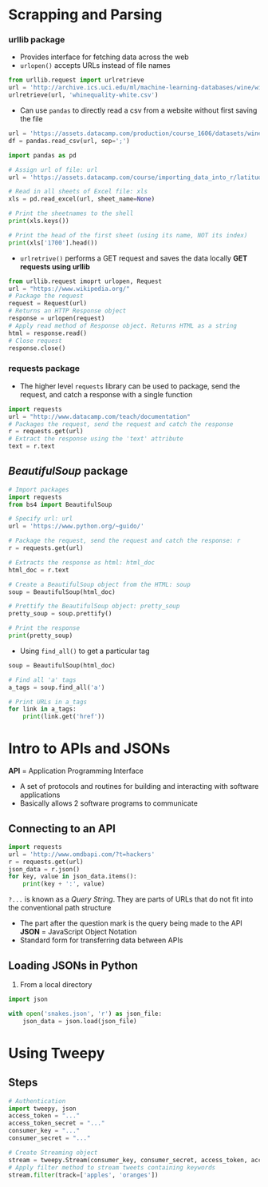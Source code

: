 # Scrapping and Parsing
### **urllib** package
- Provides interface for fetching data across the web
- `urlopen()` accepts URLs instead of file names
```Python
from urllib.request import urlretrieve
url = 'http://archive.ics.uci.edu/ml/machine-learning-databases/wine/wine-quality/winequality-white.csv'
urlretrieve(url, 'whinequality-white.csv')
```
- Can use `pandas` to directly read a csv from a website without first saving the file
```Python
url = 'https://assets.datacamp.com/production/course_1606/datasets/winequality-red.csv'
df = pandas.read_csv(url, sep=';')
```

```Python
import pandas as pd

# Assign url of file: url
url = 'https://assets.datacamp.com/course/importing_data_into_r/latitude.xls'

# Read in all sheets of Excel file: xls
xls = pd.read_excel(url, sheet_name=None)

# Print the sheetnames to the shell
print(xls.keys())

# Print the head of the first sheet (using its name, NOT its index)
print(xls['1700'].head())
```

- `urlretrive()` performs a GET request and saves the data locally
**GET requests using urllib**
```Python
from urllib.request imoprt urlopen, Request
url = "https://www.wikipedia.org/"
# Package the request
request = Request(url)
# Returns an HTTP Response object
response = urlopen(request) 
# Apply read method of Response object. Returns HTML as a string
html = response.read() 
# Close request
response.close()
```

### **requests** package
- The higher level `requests` library can be used to package, send the request, and catch a response with a single function
```Python
import requests
url = "http://www.datacamp.com/teach/documentation"
# Packages the request, send the request and catch the response
r = requests.get(url)
# Extract the response using the 'text' attribute
text = r.text
```

## *BeautifulSoup* package

```Python
# Import packages
import requests
from bs4 import BeautifulSoup

# Specify url: url
url = 'https://www.python.org/~guido/'

# Package the request, send the request and catch the response: r
r = requests.get(url)

# Extracts the response as html: html_doc
html_doc = r.text

# Create a BeautifulSoup object from the HTML: soup
soup = BeautifulSoup(html_doc)

# Prettify the BeautifulSoup object: pretty_soup
pretty_soup = soup.prettify()

# Print the response
print(pretty_soup)
```
+ Using `find_all()` to get a particular tag
```Python
soup = BeautifulSoup(html_doc)

# Find all 'a' tags
a_tags = soup.find_all('a')

# Print URLs in a_tags
for link in a_tags:
	print(link.get('href'))
```

# Intro to APIs and JSONs
**API** = Application Programming Interface
- A set of protocols and routines for building and interacting with software applications
- Basically allows 2 software programs to communicate
## Connecting to an API
```Python
import requests
url = 'http://www.omdbapi.com/?t=hackers'
r = requests.get(url)
json_data = r.json()
for key, value in json_data.items():
	print(key + ':', value)
```
`?...` is known as a *Query String*. They are parts of URLs that do not fit into the conventional path structure
- The part after the question mark is the query being made to the API
**JSON** = JavaScript Object Notation
- Standard form for transferring data between APIs
## Loading JSONs in Python
1. From a local directory
```Python
import json

with open('snakes.json', 'r') as json_file:
	json_data = json.load(json_file)
```

# Using Tweepy
## Steps 
```Python
# Authentication
import tweepy, json
access_token = "..."
access_token_secret = "..."
consumer_key = "..."
consumer_secret = "..."

# Create Streaming object
stream = tweepy.Stream(consumer_key, consumer_secret, access_token, access_token_secret)
# Apply filter method to stream tweets containing keywords
stream.filter(track=['apples', 'oranges'])
```
